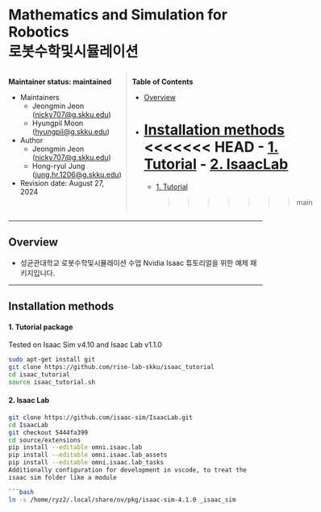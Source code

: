 # Mathematics and Simulation for Robotics <br> 로봇수학및시뮬레이션

<div style="display:flex;">
<div style="flex:50%; padding-right:10px; border-right: 1px solid #dcdde1">

**Maintainer status: maintained**

- Maintainers
  - Jeongmin Jeon (nicky707@g.skku.edu)
  - Hyungpil Moon (hyungpil@g.skku.edu)
- Author
  - Jeongmin Jeon (nicky707@g.skku.edu)
  - Hong-ryul Jung (jung.hr.1206@g.skku.edu)
- Revision date: August 27, 2024

</div>
<div style="flex:40%; padding-left:10px;">

**Table of Contents**

- [Overview](#overview)
- [Installation methods](#installation-methods)
  <<<<<<< HEAD - [1. Tutorial](#1-tutorial-package) - [2. IsaacLab](#2-isaac-lab)
  =======
  - [1. Tutorial](#1-tutorial-package)
    > > > > > > > main

</div>
</div>

---

## Overview

- 성균관대학교 로봇수학및시뮬레이션 수업 Nvidia Isaac 튜토리얼을 위한 예제 패키지입니다.

---

## Installation methods

#### 1. Tutorial package

Tested on Isaac Sim v4.10 and Isaac Lab v1.1.0

```bash
sudo apt-get install git
git clone https://github.com/rise-lab-skku/isaac_tutorial
cd isaac_tutorial
source isaac_tutorial.sh
```

#### 2. Isaac Lab

````bash
git clone https://github.com/isaac-sim/IsaacLab.git
cd IsaacLab
git checkout 5444fa399
cd source/extensions
pip install --editable omni.isaac.lab
pip install --editable omni.isaac.lab_assets
pip install --editable omni.isaac.lab_tasks
Additionally configuration for development in vscode, to treat the
isaac sim folder like a module

```bash
ln -s /home/ryz2/.local/share/ov/pkg/isaac-sim-4.1.0 _isaac_sim
````
